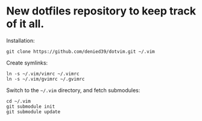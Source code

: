 
New dotfiles repository to keep track of it all.
=======
Installation:

 `git clone https://github.com/denied39/dotvim.git ~/.vim`

  Create symlinks:

    ln -s ~/.vim/vimrc ~/.vimrc
    ln -s ~/.vim/gvimrc ~/.gvimrc

  Switch to the `~/.vim` directory, and fetch submodules:

    cd ~/.vim
    git submodule init
    git submodule update

